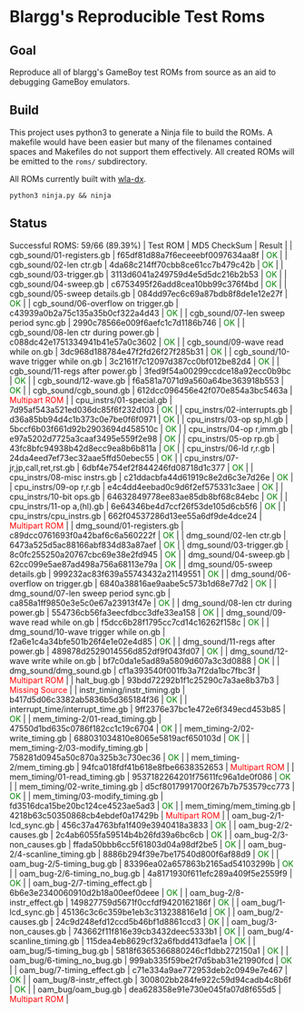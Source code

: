 # Blargg's Reproducible Test Roms

## Goal

Reproduce all of blargg's GameBoy test ROMs from source as an aid to debugging GameBoy emulators.

## Build

This project uses python3 to generate a Ninja file to build the ROMs. A makefile would have been easier but many of the filenames contained spaces and Makefiles do not support them effectively. All created ROMs will be emitted to the `roms/` subdirectory.

All ROMs currently built with [wla-dx](https://github.com/vhelin/wla-dx).

```
python3 ninja.py && ninja
```

## Status
Successful ROMS: 59/66 (89.39%)
| Test ROM | MD5 CheckSum | Result |
| cgb_sound/01-registers.gb | f65df81d88a7f6eceeebf0097634aa8f | <span style="color:green">OK</span> |
| cgb_sound/02-len ctr.gb | 4da68c214ff70cbb8ce61cc7b479c42b | <span style="color:green">OK</span> |
| cgb_sound/03-trigger.gb | 3113d6041a249759d4e5d5dc216b2b53 | <span style="color:green">OK</span> |
| cgb_sound/04-sweep.gb | c6753495f26add8cea10bb99c376f4bd | <span style="color:green">OK</span> |
| cgb_sound/05-sweep details.gb | 084dd97ec6c69a87bdb8f8de1e12e27f | <span style="color:green">OK</span> |
| cgb_sound/06-overflow on trigger.gb | c43939a0b2a75c135a35b0cf322a4d43 | <span style="color:green">OK</span> |
| cgb_sound/07-len sweep period sync.gb | 2990c78566e009f6aefc1c7d1186b746 | <span style="color:green">OK</span> |
| cgb_sound/08-len ctr during power.gb | c088dc42e1751334941b41e57a0c3602 | <span style="color:green">OK</span> |
| cgb_sound/09-wave read while on.gb | 3dc968d188784e47f2fd26f27f285b31 | <span style="color:green">OK</span> |
| cgb_sound/10-wave trigger while on.gb | 3c2161f7c12097d387cc0bf012be82d4 | <span style="color:green">OK</span> |
| cgb_sound/11-regs after power.gb | 3fed9f54a00299ccdce18a92ecc0b9bc | <span style="color:green">OK</span> |
| cgb_sound/12-wave.gb | f6a581a7071d9a560a64be363918b553 | <span style="color:green">OK</span> |
| cgb_sound/cgb_sound.gb | 612dcc096456e42f070e854a3bc5463a | <span style="color:red">Multipart ROM</span> |
| cpu_instrs/01-special.gb | 7d95af543a521ed036dc85f6f232d103 | <span style="color:green">OK</span> |
| cpu_instrs/02-interrupts.gb | d36a85bb94d4c1b373c0e7be0f6f0971 | <span style="color:green">OK</span> |
| cpu_instrs/03-op sp,hl.gb | 5bccf6b03f661d92b2903694d458510c | <span style="color:green">OK</span> |
| cpu_instrs/04-op r,imm.gb | e97a5202d7725a3caaf3495e559f2e98 | <span style="color:green">OK</span> |
| cpu_instrs/05-op rp.gb | 43fc8bfc94938b42d8ecc9ea8b6b811a | <span style="color:green">OK</span> |
| cpu_instrs/06-ld r,r.gb | 24da4eed7ef73ec32aae5ffd50ebec55 | <span style="color:green">OK</span> |
| cpu_instrs/07-jr,jp,call,ret,rst.gb | 6dbf4e754ef2f844246fd08718d1c377 | <span style="color:green">OK</span> |
| cpu_instrs/08-misc instrs.gb | c21ddacbfa44d61919c8e2d6c3e7d26e | <span style="color:green">OK</span> |
| cpu_instrs/09-op r,r.gb | e4c4dd4eebad0c9d6f2ef575331c3aee | <span style="color:green">OK</span> |
| cpu_instrs/10-bit ops.gb | 64632849778ee83ae85db8bf68c84ebc | <span style="color:green">OK</span> |
| cpu_instrs/11-op a,(hl).gb | 6e64346be4d7ccf26f53de105d6cb5f6 | <span style="color:green">OK</span> |
| cpu_instrs/cpu_instrs.gb | 662f04537286d13ee55a6df9de4dce24 | <span style="color:red">Multipart ROM</span> |
| dmg_sound/01-registers.gb | c89dcc0761693f0a42baf6c6a560222f | <span style="color:green">OK</span> |
| dmg_sound/02-len ctr.gb | 6473a525d5ac88166abf834d83a87aef | <span style="color:green">OK</span> |
| dmg_sound/03-trigger.gb | 8c0fc255250a20767cbc69e38e2fd945 | <span style="color:green">OK</span> |
| dmg_sound/04-sweep.gb | 62cc099e5ae87ad498a756a68113e79a | <span style="color:green">OK</span> |
| dmg_sound/05-sweep details.gb | 999232ac83f639a55743432a21149551 | <span style="color:green">OK</span> |
| dmg_sound/06-overflow on trigger.gb | 6840a38816ae9aabe5c573b1d68e77d2 | <span style="color:green">OK</span> |
| dmg_sound/07-len sweep period sync.gb | ca858a1ff9850e3e5c0e67a23913f47e | <span style="color:green">OK</span> |
| dmg_sound/08-len ctr during power.gb | 554736cb56fa3eecfdbcc3dfe33ea158 | <span style="color:green">OK</span> |
| dmg_sound/09-wave read while on.gb | f5dcc6b28f1795cc7cd14c16262f158c | <span style="color:green">OK</span> |
| dmg_sound/10-wave trigger while on.gb | f2a6e1c4a34bfe501b26f4e1e02e4d85 | <span style="color:green">OK</span> |
| dmg_sound/11-regs after power.gb | 489878d2529014556d852df9f043fd07 | <span style="color:green">OK</span> |
| dmg_sound/12-wave write while on.gb | bf7c0da1e5ad89a5809d607a3c3d0888 | <span style="color:green">OK</span> |
| dmg_sound/dmg_sound.gb | cf1a393540f001fb3a7f2da1bc7fbc3f | <span style="color:red">Multipart ROM</span> |
| halt_bug.gb | 93bdd72292b1f1c25290c7a3ae8b37b3 | <span style="color:red">Missing Source</span> |
| instr_timing/instr_timing.gb | b417d5d06c3382ab5836b5d365184f36 | <span style="color:green">OK</span> |
| interrupt_time/interrupt_time.gb | 9ff2376e37bc1e472e6f349ecd453b85 | <span style="color:green">OK</span> |
| mem_timing-2/01-read_timing.gb | 47550d1bd635c0786f182cc1c19c6704 | <span style="color:green">OK</span> |
| mem_timing-2/02-write_timing.gb | 688031034810e8065e5819acf650103d | <span style="color:green">OK</span> |
| mem_timing-2/03-modify_timing.gb | 758281d0945a50c870a325b3c730ec36 | <span style="color:green">OK</span> |
| mem_timing-2/mem_timing.gb | 94fca018fdf41b618e8fbe6638352653 | <span style="color:red">Multipart ROM</span> |
| mem_timing/01-read_timing.gb | 9537182264201f75611fc96a1de0f086 | <span style="color:green">OK</span> |
| mem_timing/02-write_timing.gb | d5cf8017991700f267b7b753579cc773 | <span style="color:green">OK</span> |
| mem_timing/03-modify_timing.gb | fd3516dca15be20bc124ce4523ae5ad3 | <span style="color:green">OK</span> |
| mem_timing/mem_timing.gb | 4218b63c50350868cb4ebdef0a17429b | <span style="color:red">Multipart ROM</span> |
| oam_bug-2/1-lcd_sync.gb | 456c37a4763bfa1f409e3940418a3833 | <span style="color:green">OK</span> |
| oam_bug-2/2-causes.gb | 2c4ab6055fa59514b4b26fd39a6bc6cb | <span style="color:green">OK</span> |
| oam_bug-2/3-non_causes.gb | ffada50bbb6cc5f61803d04a98df2be5 | <span style="color:green">OK</span> |
| oam_bug-2/4-scanline_timing.gb | 8886b294f39e7be17540d800f6af88d9 | <span style="color:green">OK</span> |
| oam_bug-2/5-timing_bug.gb | 83396ea02a657863b2165ad54103299b | <span style="color:green">OK</span> |
| oam_bug-2/6-timing_no_bug.gb | 4a8171930f611efc289a409f5e2559f9 | <span style="color:green">OK</span> |
| oam_bug-2/7-timing_effect.gb | 6b6e3e2340060910d2b18a00eef0deee | <span style="color:green">OK</span> |
| oam_bug-2/8-instr_effect.gb | 149827759d5671f0ccfdf9420162186f | <span style="color:green">OK</span> |
| oam_bug/1-lcd_sync.gb | 45136c3c6c359be1eb3c313238816e1d | <span style="color:green">OK</span> |
| oam_bug/2-causes.gb | 24c9d248efd12ccd5b46bf1d8861ccd3 | <span style="color:green">OK</span> |
| oam_bug/3-non_causes.gb | 743662f11f816e39cb3432deec5333b1 | <span style="color:green">OK</span> |
| oam_bug/4-scanline_timing.gb | 115dea4eb8629cf32a6fbdd413dfae1a | <span style="color:green">OK</span> |
| oam_bug/5-timing_bug.gb | 5818f6365366880246cf1dbb272150a1 | <span style="color:green">OK</span> |
| oam_bug/6-timing_no_bug.gb | 999ab335f59be2f7d5bab31e21990fcd | <span style="color:green">OK</span> |
| oam_bug/7-timing_effect.gb | c71e334a9ae772953deb2c0949e7e467 | <span style="color:green">OK</span> |
| oam_bug/8-instr_effect.gb | 300802bb284fe922c59d94cadb4c8b6f | <span style="color:green">OK</span> |
| oam_bug/oam_bug.gb | dea628358e91e730e045fa07d8f655d5 | <span style="color:red">Multipart ROM</span> |
